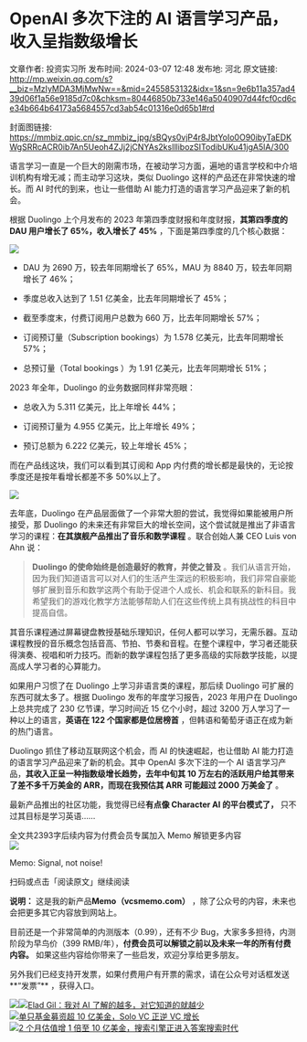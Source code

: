 # OpenAI 多次下注的 AI 语言学习产品，收入呈指数级增长

文章作者: 投资实习所
发布时间: 2024-03-07 12:48
发布地: 河北
原文链接: http://mp.weixin.qq.com/s?__biz=MzIyMDA3MjMwNw==&mid=2455853132&idx=1&sn=9e6b11a357ad439d06f1a56e9185d7c0&chksm=80446850b733e146a5040907d44fcf0cd6ce34b664b64173a5684557cd3ab54c01316e0d65b1#rd

封面图链接: https://mmbiz.qpic.cn/sz_mmbiz_jpg/sBQys0vjP4r8JbtYoIo0O90ibyTaEDKWgSRRcACR0ib7An5Ueoh4ZJj2jCNYAs2ksIllibozSITodibUKu41jgA5lA/300

语言学习一直是一个巨大的刚需市场，在被动学习方面，遍地的语言学校和中介培训机构有增无减；而主动学习这块，类似 Duolingo
这样的产品还在非常快速的增长。而 AI 时代的到来，也让一些借助 AI 能力打造的语言学习产品迎来了新的机会。

根据 Duolingo 上个月发布的 2023 年第四季度财报和年度财报，**其第四季度的 DAU 用户增长了 65%，收入增长了 45%**
，下面是第四季度的几个核心数据：

![](https://mmbiz.qpic.cn/sz_mmbiz_png/sBQys0vjP4r8JbtYoIo0O90ibyTaEDKWgJ80ywN2UibIbW01DjktDiavLsz3yrNdAwyPuyLbIsGr8zM9YibdaGHSsw/640?wx_fmt=png&from=appmsg)

  * DAU 为 2690 万，较去年同期增长了 65%，MAU 为 8840 万，较去年同期增长了 46%；

  * 季度总收入达到了 1.51 亿美金，比去年同期增长了 45%；

  * 截至季度末，付费订阅用户总数为 660 万，比去年同期增长 57%；

  * 订阅预订量（Subscription bookings）为 1.578 亿美元，比去年同期增长 57%；

  * 总预订量（Total bookings ）为 1.91 亿美元，比去年同期增长 51%；

2023 年全年，Duolingo 的业务数据同样非常亮眼：

  * 总收入为 5.311 亿美元，比上年增长 44%；

  * 订阅预订量为 4.955 亿美元，比上年增长 49%；

  * 预订总额为 6.222 亿美元，较上年增长 45%；

而在产品线这块，我们可以看到其订阅和 App 内付费的增长都是最快的，无论按季度还是按年看增长都差不多 50%以上了。

![](https://mmbiz.qpic.cn/sz_mmbiz_png/sBQys0vjP4r8JbtYoIo0O90ibyTaEDKWgDHmTKHptswC1fxG5oQz27auw01csm6buiaq0dz3v7LO3D9HbHsa5hvg/640?wx_fmt=png&from=appmsg)

去年底，Duolingo 在产品层面做了一个非常大胆的尝试，我觉得如果能被用户所接受，那 Duolingo
的未来还有非常巨大的增长空间，这个尝试就是推出了非语言学习的课程：**在其旗舰产品推出了音乐和数学课程** 。联合创始人兼 CEO Luis von Ahn
说：

> **Duolingo 的使命始终是创造最好的教育，并使之普及**
> 。我们从语言开始，因为我们知道语言可以对人们的生活产生深远的积极影响，我们非常自豪能够扩展到音乐和数学这两个有助于促进个人成长、机会和联系的新科目。我希望我们的游戏化教学方法能够帮助人们在这些传统上具有挑战性的科目中提高自信。

其音乐课程通过屏幕键盘教授基础乐理知识，任何人都可以学习，无需乐器。互动课程教授的音乐概念包括音高、节拍、节奏和音程。在整个课程中，学习者还能获得演奏、视唱和听力技巧。而新的数学课程包括了更多高级的实际数学技能，以提高成人学习者的心算能力。

如果用户习惯了在 Duolingo 上学习非语言类的课程，那后续 Duolingo 可扩展的东西可就太多了。根据 Duolingo
发布的年度学习报告，2023 年用户在 Duolingo 上总共完成了 230 亿节课，学习时间近 15 亿个小时，超过 3200
万人学习了一种以上的语言，**英语在 122 个国家都是位居榜首** ，但韩语和葡萄牙语正在成为新的热门语言。

Duolingo 抓住了移动互联网这个机会，而 AI 的快速崛起，也让借助 AI 能力打造的语言学习产品迎来了新的机会。其中 OpenAI 多次下注的一个
AI 语言学习产品，**其收入正呈一种指数级增长趋势，去年中旬其 10 万左右的活跃用户给其带来了差不多千万美金的 ARR，而现在我预估其 ARR 可能超过
2000 万美金了** 。

最新产品推出的社区功能，我觉得已经**有点像 Character AI 的平台模式了，** 只不过其目标是学习英语……

全文共2393字后续内容为付费会员专属加入 Memo 解锁更多内容  
![](https://mmbiz.qpic.cn/sz_mmbiz_png/sBQys0vjP4r8JbtYoIo0O90ibyTaEDKWgogjDAHd3qQAKNsbU4CZ1F3gXSCA5vbohFtibIqTcWibF6oGTHqtepCCw/640?wx_fmt=png&from=appmsg)  

Memo: Signal, not noise!

扫码或点击「阅读原文」继续阅读

**说明：** 这是我的新产品**Memo（vcsmemo.com）** ，除了公众号的内容，未来也会把更多其它内容放到网站上。

目前还是一个非常简单的内测版本（0.99），还有不少 Bug，大家多多担待，内测阶段为早鸟价（399
RMB/年），**付费会员可以解锁之前以及未来一年的所有付费内容。** 如果这些内容给你带来了一些启发，欢迎分享给更多朋友。  

另外我们已经支持开发票，如果付费用户有开票的需求，请在公众号对话框发送**“发票”** ，获得入口。

![](https://mmbiz.qpic.cn/mmbiz_png/mrJibAziaMQhQGoNHniac6wGOyRe172dlS0HCYicyjiaCTtly2pULIz6YPNsXeRjoQFSuDYezsia4ibhbAc1X3GKtVRyw/640?wx_fmt=png&wxfrom=5&wx_lazy=1&wx_co=1)[![](https://mmbiz.qpic.cn/sz_mmbiz_jpg/sBQys0vjP4p8wR4Tqog5m9o8ISicwjEVCzYoO1LibibXbTgHbRL44c22PUQrTgclHuQxrEHzI1I7WtZuTCKbZLRFw/640?wx_fmt=jpeg)Elad
Gil：我对 AI
了解的越多，对它知道的就越少](https://mp.weixin.qq.com/s?__biz=MzIyMDA3MjMwNw==&mid=2455853109&idx=1&sn=8c19d73412dcd1a81db4115c813f197e&chksm=80446829b733e13f61cd20b104501fbfaa4d73aea7012107fdc633991d16cc280fa1e1357125&scene=21#wechat_redirect)  
[![](https://mmbiz.qpic.cn/sz_mmbiz_jpg/sBQys0vjP4oibnx9n7w0C7jicN6JPwXxdKYgnK5wgq5vTKRqE286g5JB6iab13bu8QuuU9wRTrbjxWWpKiaEhzNMhQ/640?wx_fmt=jpeg)单只基金募资超
10 亿美金，Solo VC 正逆 VC
增长](https://mp.weixin.qq.com/s?__biz=MzIyMDA3MjMwNw==&mid=2455852419&idx=1&sn=b40c445f6a1d410858c65433ceb5c466&chksm=8044659fb733ec899d99123acb20327af73edd3de8d39ae9542c36ca13b7e9dc6ed49f569f5a&scene=21#wechat_redirect)  
[![](https://mmbiz.qpic.cn/sz_mmbiz_jpg/sBQys0vjP4o3iby5ZASc2eKAEj75P9BgE74MSVUtJRlp8tmwib5uHbQxgFLY6oJZjwBPv17ia56P0b4e8tiaF9Jg0w/640?wx_fmt=jpeg)2
个月估值增 1 倍至 10
亿美金，搜索引擎正进入答案搜索时代](https://mp.weixin.qq.com/s?__biz=MzIyMDA3MjMwNw==&mid=2455853119&idx=1&sn=d20e94f6714b5982f5d8686e1bb7a26f&chksm=80446823b733e13538e7c4cb1547855a286d137b206f1775969810a9510557f4c2f641840206&scene=21#wechat_redirect)  

